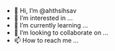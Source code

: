 - 👋 Hi, I’m @ahthsihsav
- 👀 I’m interested in ...
- 🌱 I’m currently learning ...
- 💞️ I’m looking to collaborate on ...
- 📫 How to reach me ...

<!---
ahthsihsav/ahthsihsav is a ✨ special ✨ repository because its `README.md` (this file) appears on your GitHub profile.
You can click the Preview link to take a look at your changes.
--->

